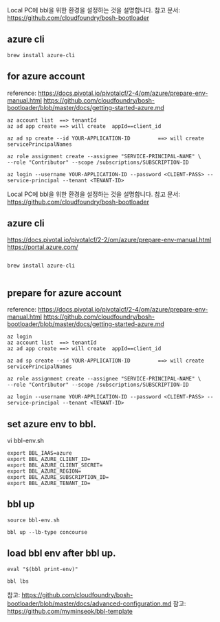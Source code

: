 Local PC에 bbl을 위한 환경을 설정하는 것을 설명합니다.
참고 문서: https://github.com/cloudfoundry/bosh-bootloader

## azure cli 
```
brew install azure-cli
```

## for azure account

reference: https://docs.pivotal.io/pivotalcf/2-4/om/azure/prepare-env-manual.html
https://github.com/cloudfoundry/bosh-bootloader/blob/master/docs/getting-started-azure.md

```
az account list  ==> tenantId
az ad app create ==> will create  appId==client_id

az ad sp create --id YOUR-APPLICATION-ID         ==> will create servicePrincipalNames

az role assignment create --assignee "SERVICE-PRINCIPAL-NAME" \
--role "Contributor" --scope /subscriptions/SUBSCRIPTION-ID

az login --username YOUR-APPLICATION-ID --password <CLIENT-PASS> --service-principal --tenant <TENANT-ID>

```
Local PC에 bbl을 위한 환경을 설정하는 것을 설명합니다.
참고 문서: https://github.com/cloudfoundry/bosh-bootloader

## azure cli
https://docs.pivotal.io/pivotalcf/2-2/om/azure/prepare-env-manual.html
https://portal.azure.com/

```

brew install azure-cli


```
## prepare for azure account

reference: https://docs.pivotal.io/pivotalcf/2-4/om/azure/prepare-env-manual.html
https://github.com/cloudfoundry/bosh-bootloader/blob/master/docs/getting-started-azure.md

```
az login
az account list  ==> tenantId
az ad app create ==> will create  appId==client_id

az ad sp create --id YOUR-APPLICATION-ID         ==> will create servicePrincipalNames

az role assignment create --assignee "SERVICE-PRINCIPAL-NAME" \
--role "Contributor" --scope /subscriptions/SUBSCRIPTION-ID

az login --username YOUR-APPLICATION-ID --password <CLIENT-PASS> --service-principal --tenant <TENANT-ID>

```


## set azure env to bbl.

vi bbl-env.sh

```
export BBL_IAAS=azure
export BBL_AZURE_CLIENT_ID=
export BBL_AZURE_CLIENT_SECRET=
export BBL_AZURE_REGION=
export BBL_AZURE_SUBSCRIPTION_ID=
export BBL_AZURE_TENANT_ID=

```

## bbl up

```
source bbl-env.sh

bbl up --lb-type concourse
```

## load bbl env after bbl up.

```
eval "$(bbl print-env)"

bbl lbs

```






참고: https://github.com/cloudfoundry/bosh-bootloader/blob/master/docs/advanced-configuration.md
참고: https://github.com/myminseok/bbl-template


